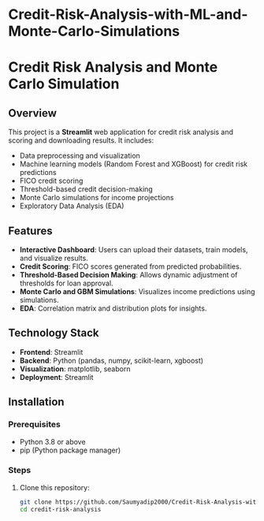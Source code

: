 # Credit-Risk-Analysis-with-ML-and-Monte-Carlo-Simulations
# Credit Risk Analysis and Monte Carlo Simulation

## Overview
This project is a **Streamlit** web application for credit risk analysis and scoring and downloading results. It includes:
- Data preprocessing and visualization
- Machine learning models (Random Forest and XGBoost) for credit risk predictions
- FICO credit scoring
- Threshold-based credit decision-making
- Monte Carlo simulations for income projections
- Exploratory Data Analysis (EDA)

## Features
- **Interactive Dashboard**: Users can upload their datasets, train models, and visualize results.
- **Credit Scoring**: FICO scores generated from predicted probabilities.
- **Threshold-Based Decision Making**: Allows dynamic adjustment of thresholds for loan approval.
- **Monte Carlo and GBM Simulations**: Visualizes income predictions using simulations.
- **EDA**: Correlation matrix and distribution plots for insights.

## Technology Stack
- **Frontend**: Streamlit
- **Backend**: Python (pandas, numpy, scikit-learn, xgboost)
- **Visualization**: matplotlib, seaborn
- **Deployment**: Streamlit 

## Installation
### Prerequisites
- Python 3.8 or above
- pip (Python package manager)

### Steps
1. Clone this repository:
   ```bash
   git clone https://github.com/Saumyadip2000/Credit-Risk-Analysis-with-ML-and-Monte-Carlo-Simulations.git
   cd credit-risk-analysis
